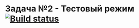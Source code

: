 # Задача №2 - Тестовый режим [![Build status](https://ci.appveyor.com/api/projects/status/580j1l1gl70vf9vb?svg=true)](https://ci.appveyor.com/project/AlekseyAlekseev/qa-testmode)